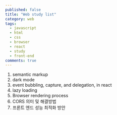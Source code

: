 ```yaml
---
published: false  
title: "Web study list"  
category: web  
tags:
  - javascript
  - html
  - css
  - browser
  - react
  - study
  - front-end
comments: true
---
```


1. semantic markup
2. dark mode
3. event bubbling, capture, and delegation, in react
4. lazy loading
5. Browser rendering process
6. CORS 의미 및 해결방법 
7. 프론트 엔드 성능 최적화 방안


